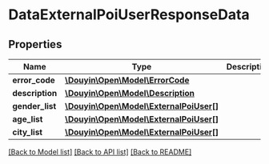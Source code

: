 # DataExternalPoiUserResponseData

## Properties
Name | Type | Description | Notes
------------ | ------------- | ------------- | -------------
**error_code** | [**\Douyin\Open\Model\ErrorCode**](ErrorCode.md) |  | 
**description** | [**\Douyin\Open\Model\Description**](Description.md) |  | 
**gender_list** | [**\Douyin\Open\Model\ExternalPoiUser[]**](ExternalPoiUser.md) |  | [optional] 
**age_list** | [**\Douyin\Open\Model\ExternalPoiUser[]**](ExternalPoiUser.md) |  | [optional] 
**city_list** | [**\Douyin\Open\Model\ExternalPoiUser[]**](ExternalPoiUser.md) |  | [optional] 

[[Back to Model list]](../../README.md#documentation-for-models) [[Back to API list]](../../README.md#documentation-for-api-endpoints) [[Back to README]](../../README.md)

